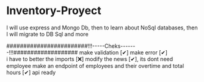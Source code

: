 # Inventory-Proyect
I will use express and Mongo Db, then to learn about NoSql databases, then I will migrate to DB Sql and more

########################!!!-----Cheks-------!!!###################
        make validation  [✔] 
        make error  [✔]  
        i have to better the imports [❌]
        modify the news [✔], its dont need employee
        make an endpoint of employees and their overtime and total hours [✔]
        api ready
